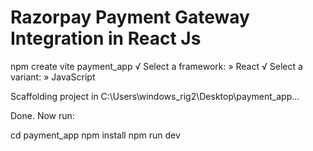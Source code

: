 #  Razorpay Payment Gateway Integration in React Js 

npm create vite payment_app
√ Select a framework: » React
√ Select a variant: » JavaScript

Scaffolding project in C:\Users\windows_rig2\Desktop\payment_app...

Done. Now run:

  cd payment_app
  npm install
  npm run dev